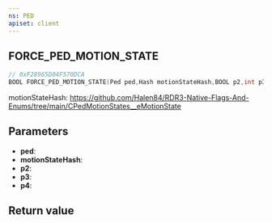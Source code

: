 ```yaml
---
ns: PED
apiset: client
---
```

## FORCE_PED_MOTION_STATE

```c
// 0xF28965D04F570DCA
BOOL FORCE_PED_MOTION_STATE(Ped ped,Hash motionStateHash,BOOL p2,int p3,BOOL p4);
```

motionStateHash: https://github.com/Halen84/RDR3-Native-Flags-And-Enums/tree/main/CPedMotionStates__eMotionState

## Parameters
* **ped**:
* **motionStateHash**:
* **p2**:
* **p3**:
* **p4**:

## Return value


